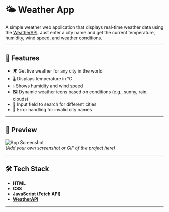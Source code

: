 # 🌤️ Weather App

A simple weather web application that displays real-time weather data using the [WeatherAPI](https://www.weatherapi.com/). Just enter a city name and get the current temperature, humidity, wind speed, and weather conditions.

---

## 🚀 Features

- 🌍 Get live weather for any city in the world  
- 🌡️ Displays temperature in °C  
- 💧 Shows humidity and wind speed  
- 🖼️ Dynamic weather icons based on conditions (e.g., sunny, rain, clouds)  
- 🔎 Input field to search for different cities  
- 🧾 Error handling for invalid city names  

---

## 📸 Preview

![App Screenshot](preview.png)  
*(Add your own screenshot or GIF of the project here)*

---

## 🛠️ Tech Stack

- **HTML**
- **CSS**
- **JavaScript (Fetch API)**
- **[WeatherAPI](https://www.weatherapi.com/)**

---

##
